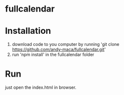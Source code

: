 # fullcalendar

# Installation
1. download code to you computer by running 'git clone https://github.com/andy-maca/fullcalendar.git'
2. run 'npm install' in the fullcalendar folder
# Run
just open the index.html in browser.
